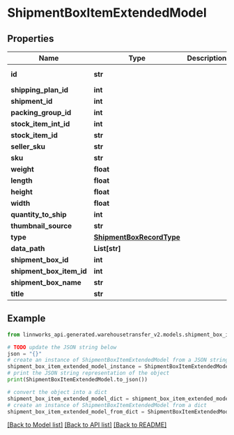 # ShipmentBoxItemExtendedModel


## Properties

Name | Type | Description | Notes
------------ | ------------- | ------------- | -------------
**id** | **str** |  | [optional] [readonly] 
**shipping_plan_id** | **int** |  | [optional] 
**shipment_id** | **int** |  | [optional] 
**packing_group_id** | **int** |  | [optional] 
**stock_item_int_id** | **int** |  | [optional] 
**stock_item_id** | **str** |  | [optional] 
**seller_sku** | **str** |  | [optional] 
**sku** | **str** |  | [optional] 
**weight** | **float** |  | [optional] 
**length** | **float** |  | [optional] 
**height** | **float** |  | [optional] 
**width** | **float** |  | [optional] 
**quantity_to_ship** | **int** |  | [optional] 
**thumbnail_source** | **str** |  | [optional] 
**type** | [**ShipmentBoxRecordType**](ShipmentBoxRecordType.md) |  | [optional] 
**data_path** | **List[str]** |  | [optional] 
**shipment_box_id** | **int** |  | [optional] 
**shipment_box_item_id** | **int** |  | [optional] 
**shipment_box_name** | **str** |  | [optional] 
**title** | **str** |  | [optional] 

## Example

```python
from linnworks_api.generated.warehousetransfer_v2.models.shipment_box_item_extended_model import ShipmentBoxItemExtendedModel

# TODO update the JSON string below
json = "{}"
# create an instance of ShipmentBoxItemExtendedModel from a JSON string
shipment_box_item_extended_model_instance = ShipmentBoxItemExtendedModel.from_json(json)
# print the JSON string representation of the object
print(ShipmentBoxItemExtendedModel.to_json())

# convert the object into a dict
shipment_box_item_extended_model_dict = shipment_box_item_extended_model_instance.to_dict()
# create an instance of ShipmentBoxItemExtendedModel from a dict
shipment_box_item_extended_model_from_dict = ShipmentBoxItemExtendedModel.from_dict(shipment_box_item_extended_model_dict)
```
[[Back to Model list]](../README.md#documentation-for-models) [[Back to API list]](../README.md#documentation-for-api-endpoints) [[Back to README]](../README.md)


